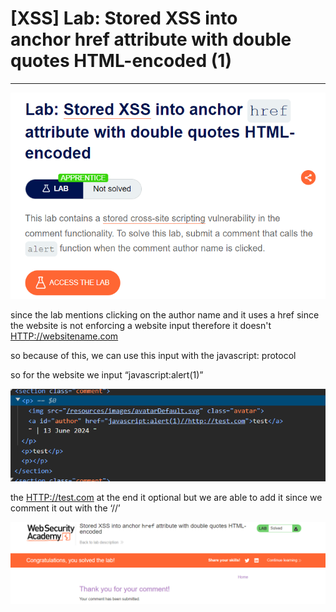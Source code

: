 # [XSS] Lab: Stored XSS into anchor href attribute with double quotes HTML-encoded (1)

---

![Untitled](%5BXSS%5D%20Lab%20Stored%20XSS%20into%20anchor%20href%20attribute%20wi%207ffb5709fd1741ea821cf6c72afc92c6/Untitled.png)

since the lab mentions clicking on the author name and it uses a href since the website is not enforcing a website input therefore it doesn't [HTTP://websitename.com](HTTP://websitename.com) 

so because of this, we can use this input with the javascript: protocol 

so for the website we input “javascript:alert(1)” 

![Untitled](%5BXSS%5D%20Lab%20Stored%20XSS%20into%20anchor%20href%20attribute%20wi%207ffb5709fd1741ea821cf6c72afc92c6/Untitled%201.png)

the [HTTP://test.com](HTTP://test.com) at the end it optional but we are able to add it since we comment it out with the ‘//’

![Untitled](%5BXSS%5D%20Lab%20Stored%20XSS%20into%20anchor%20href%20attribute%20wi%207ffb5709fd1741ea821cf6c72afc92c6/Untitled%202.png)